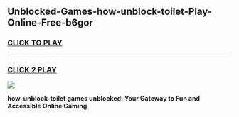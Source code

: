 
## Unblocked-Games-how-unblock-toilet-Play-Online-Free-b6gor
<h3>
<a href="https://premium76.site?title=how-unblock-toilet&ref=26A">CLICK TO PLAY</a></h3>
<hr>

<h3>
<a href="https://premium76.site?title=how-unblock-toilet&ref=26A">CLICK 2 PLAY</a>
  
</h3>

<a href="https://premium76.site?title=how-unblock-toilet&ref=26A"><img src="https://clearcache.store/games.png"></a>


**how-unblock-toilet games unblocked: Your Gateway to Fun and Accessible Online Gaming**
